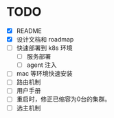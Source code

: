 # TODO

- [x] README
- [x] 设计文档和 roadmap
- [ ] 快速部署到 k8s 环境
	- [ ] 服务部署
	- [ ] agent 注入
- [ ] mac 等环境快速安装
- [ ] 路由机制
- [ ] 用户手册
- [ ] 重启时，修正已缩容为0台的集群。
- [ ] 选主机制
